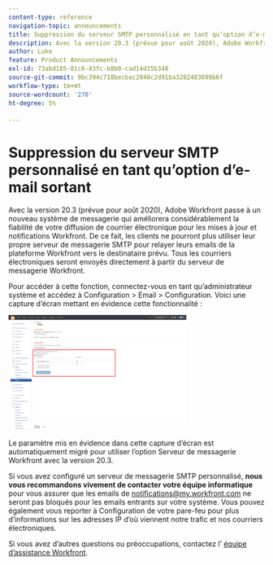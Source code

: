 ```yaml
---
content-type: reference
navigation-topic: announcements
title: Suppression du serveur SMTP personnalisé en tant qu’option d’e-mail sortant
description: Avec la version 20.3 (prévue pour août 2020), Adobe Workfront passe à un nouveau système de messagerie qui améliorera considérablement la fiabilité de votre diffusion de courrier électronique pour les mises à jour et notifications Workfront. De ce fait, les clients ne pourront plus utiliser leur propre serveur de messagerie SMTP pour relayer leurs emails de la plateforme Workfront vers le destinataire prévu. Tous les courriers électroniques seront envoyés directement à partir du serveur de messagerie Workfront.
author: Luke
feature: Product Announcements
exl-id: 73abd185-81c6-43fc-b8b0-cad14d15b348
source-git-commit: 9bc394c718becbac2848c2d91ba3202483699b6f
workflow-type: tm+mt
source-wordcount: '278'
ht-degree: 5%

---
```


# Suppression du serveur SMTP personnalisé en tant qu’option d’e-mail sortant

Avec la version 20.3 (prévue pour août 2020), Adobe Workfront passe à un nouveau système de messagerie qui améliorera considérablement la fiabilité de votre diffusion de courrier électronique pour les mises à jour et notifications Workfront. De ce fait, les clients ne pourront plus utiliser leur propre serveur de messagerie SMTP pour relayer leurs emails de la plateforme Workfront vers le destinataire prévu. Tous les courriers électroniques seront envoyés directement à partir du serveur de messagerie Workfront.

Pour accéder à cette fonction, connectez-vous en tant qu’administrateur système et accédez à Configuration > Email > Configuration. Voici une capture d’écran mettant en évidence cette fonctionnalité :

![](assets/email-server-settings-350x226.png)

Le paramètre mis en évidence dans cette capture d’écran est automatiquement migré pour utiliser l’option Serveur de messagerie Workfront avec la version 20.3.

Si vous avez configuré un serveur de messagerie SMTP personnalisé, **nous vous recommandons vivement de contacter votre équipe informatique** pour vous assurer que les emails de notifications@my.workfront.com ne seront pas bloqués pour les emails entrants sur votre système. Vous pouvez également vous reporter à Configuration de votre pare-feu pour plus d’informations sur les adresses IP d’où viennent notre trafic et nos courriers électroniques.

Si vous avez d’autres questions ou préoccupations, contactez l’ [équipe d’assistance Workfront](https://one.workfront.com/s/support?language=en_US).
